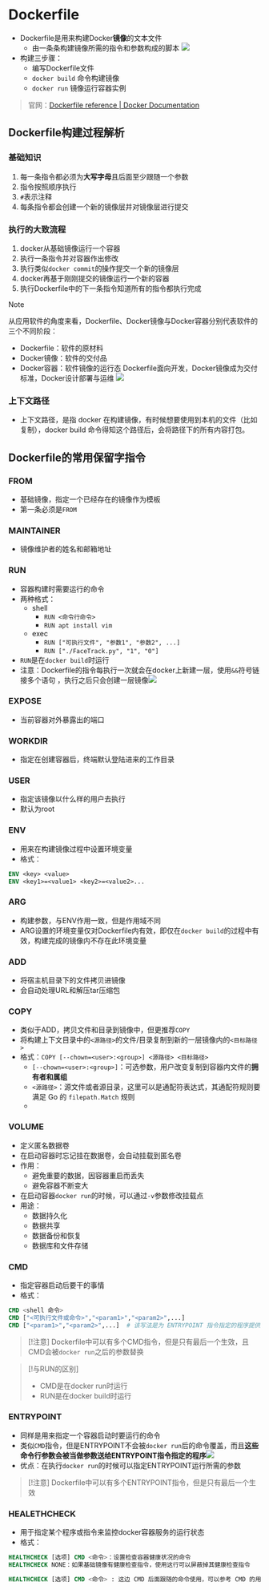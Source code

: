 # Dockerfile
- Dockerfile是用来构建Docker**镜像**的文本文件
	- 由一条条构建镜像所需的指令和参数构成的脚本
![](https://raw.githubusercontent.com/alwaysmissin/picgo/main/20221113154129.png)
- 构建三步骤：
	- 编写Dockerfile文件
	- `docker build` 命令构建镜像
	- `docker run` 镜像运行容器实例
> 官网：[Dockerfile reference | Docker Documentation](https://docs.docker.com/engine/reference/builder/)

## Dockerfile构建过程解析
### 基础知识
1. 每一条指令都必须为**大写字母**且后面至少跟随一个参数
2. 指令按照顺序执行
3. `#`表示注释
4. 每条指令都会创建一个新的镜像层并对镜像层进行提交
### 执行的大致流程
1. docker从基础镜像运行一个容器
2. 执行一条指令并对容器作出修改
3. 执行类似`docker commit`的操作提交一个新的镜像层
4. docker再基于刚刚提交的镜像运行一个新的容器
5. 执行Dockerfile中的下一条指令知道所有的指令都执行完成
> [!NOTE]
> 从应用软件的角度来看，Dockerfile、Docker镜像与Docker容器分别代表软件的三个不同阶段：
> - Dockerfile：软件的原材料
> - Docker镜像：软件的交付品
> - Docker容器：软件镜像的运行态
> Dockerfile面向开发，Docker镜像成为交付标准，Docker设计部署与运维
> ![](https://raw.githubusercontent.com/alwaysmissin/picgo/main/20221113155025.png)
### 上下文路径
- 上下文路径，是指 docker 在构建镜像，有时候想要使用到本机的文件（比如复制），docker build 命令得知这个路径后，会将路径下的所有内容打包。
## Dockerfile的常用保留字指令
### FROM
- 基础镜像，指定一个已经存在的镜像作为模板
- 第一条必须是`FROM`
### MAINTAINER
- 镜像维护者的姓名和邮箱地址
### RUN
- 容器构建时需要运行的命令
- 两种格式：
	- shell
		- `RUN <命令行命令>`
		- `RUN apt install vim`
	- exec
		- `RUN ["可执行文件", "参数1", "参数2", ...]`
		- `RUN ["./FaceTrack.py", "1", "0"]`
- `RUN`是在`docker build`时运行
- 注意：Dockerfile的指令每执行一次就会在docker上新建一层，使用`&&`符号链接多个语句 ，执行之后只会创建一层镜像![](https://raw.githubusercontent.com/alwaysmissin/picgo/main/20221113155809.png)
### EXPOSE
- 当前容器对外暴露出的端口
### WORKDIR
- 指定在创建容器后，终端默认登陆进来的工作目录
### USER
- 指定该镜像以什么样的用户去执行
- 默认为root
### ENV
- 用来在构建镜像过程中设置环境变量
- 格式：
```Dockerfile
ENV <key> <value>
ENV <key1>=<value1> <key2>=<value2>...
```
### ARG
- 构建参数，与ENV作用一致，但是作用域不同
- ARG设置的环境变量仅对Dockerfile内有效，即仅在`docker build`的过程中有效，构建完成的镜像内不存在此环境变量
### ADD
- 将宿主机目录下的文件拷贝进镜像
- 会自动处理URL和解压tar压缩包
### COPY
- 类似于ADD，拷贝文件和目录到镜像中，但更推荐`COPY`
- 将构建上下文目录中的`<源路径>`的文件/目录复制到新的一层镜像内的`<目标路径>`
- 格式：`COPY [--chown=<user>:<group>] <源路径> <目标路径>`
	- `[--chown=<user>:<group>]`：可选参数，用户改变复制到容器内文件的**拥有者和属组**
	- `<源路径>`：源文件或者源目录，这里可以是通配符表达式，其通配符规则要满足 Go 的 `filepath.Match` 规则
	- 
### VOLUME
- 定义匿名数据卷
- 在启动容器时忘记挂在数据卷，会自动挂载到匿名卷
- 作用：
	- 避免重要的数据，因容器重启而丢失
	- 避免容器不断变大
- 在启动容器`docker run`的时候，可以通过`-v`参数修改挂载点
- 用途：
	- 数据持久化
	- 数据共享
	- 数据备份和恢复
	- 数据库和文件存储
### CMD
- 指定容器启动后要干的事情
- 格式：
```Dockerfile
CMD <shell 命令> 
CMD ["<可执行文件或命令>","<param1>","<param2>",...] 
CMD ["<param1>","<param2>",...]  # 该写法是为 ENTRYPOINT 指令指定的程序提供默认参数
```
> [!注意]
> Dockerfile中可以有多个CMD指令，但是只有最后一个生效，且CMD会被`docker run`之后的参数替换

> [!与RUN的区别]
> - CMD是在docker run时运行
> - RUN是在docker build时运行
### ENTRYPOINT
- 同样是用来指定一个容器启动时要运行的命令
- 类似`CMD`指令，但是ENTRYPOINT不会被`docker run`后的命令覆盖，而且**这些命令行参数会被当做参数送给ENTRYPOINT指令指定的程序**![](https://raw.githubusercontent.com/alwaysmissin/picgo/main/20221113161145.png)
- 优点：在执行`docker run`的时候可以指定ENTRYPOINT运行所需的参数
> [!注意]
> Dockerfile中可以有多个ENTRYPOINT指令，但是只有最后一个生效
### HEALETHCHECK
- 用于指定某个程序或指令来监控docker容器服务的运行状态
- 格式：
```Dockerfile
HEALTHCHECK [选项] CMD <命令>：设置检查容器健康状况的命令
HEALTHCHECK NONE：如果基础镜像有健康检查指令，使用这行可以屏蔽掉其健康检查指令

HEALTHCHECK [选项] CMD <命令> : 这边 CMD 后面跟随的命令使用，可以参考 CMD 的用法。
```

